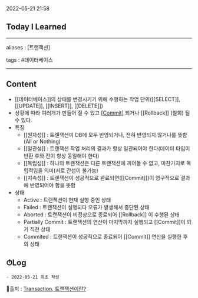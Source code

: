 2022-05-21 21:58
## Today I Learned
---
aliases : [트랜잭션]

tags : #데이터베이스 

---

## Content
- [[데이터베이스]]의 상태를 변경시키기 위해 수행하는 작업 단위([[SELECT]], [[UPDATE]], [[INSERT]], [[DELETE]])
- 상황에 따라 여러개가 만들어 질 수 있고 [[Commit]](저장) 되거나 [[Rollback]] (철회) 될 수 있다.
- 특징
	- [[원자성]] : 트랜잭션이 DB에 모두 반영되거나, 전혀 반영되지 않거나를 뜻함(All or Nothing)
	- [[일관성]] : 트랜잭션 작업 처리의 결과가 항상 일관되어야 한다(데이터 타입이 반환 후와 전이 항상 동일해야 한다)
	- [[독립성]] : 하나의 트랜잭션은 다른 트랜잭션에 끼어들 수 없고, 마찬가지로 독립적임을 의미(서로 간섭이 불가능)
	- [[지속성]] : 트랜잭션이 성공적으로 완료되면([[Commit]])이 영구적으로 결과에 반영되어야 함을 뜻함
- 상태
	- Active : 트랜잭션이 현재 실행 중인 상태
	- Failed : 트랜잭션이 실행되다 오류가 발생해서 중단된 상태
	- Aborted : 트랜잭션이 비정상으로 종료되어 [[Rollback]] 이 수행된 상태
	- Partially Commit : 트랜잭션의 연산이 마지막까지 실행되고 [[Commit]]이 되기 직전 상태
	- Commited : 트랜잭션이 성공적으로 종료되어 [[Commit]] 연산을 실행한 후의 상태

## ⏱Log
	- 2022-05-21 최초 작성


📙출처 : [Transaction, 트랜잭션이란?](https://wonit.tistory.com/462)